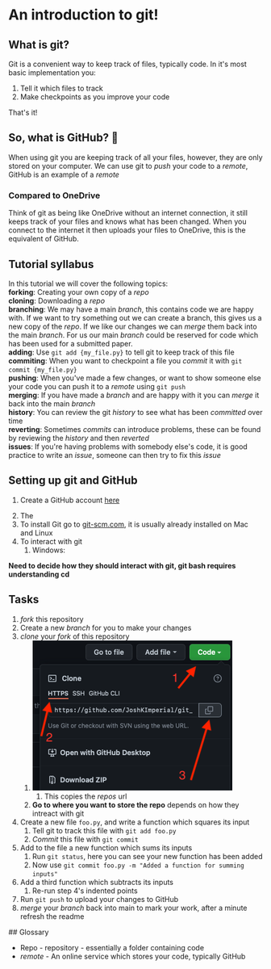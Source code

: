 # An introduction to git!

## What is git?
Git is a convenient way to keep track of files, typically code. In it's most basic implementation you:
1. Tell it which files to track
2. Make checkpoints as you improve your code

That's it!

## So, what is GitHub? :thinking:
When using git you are keeping track of all your files, however, they are only stored on your computer. We can use git to *push* your code to a *remote*, GitHub is an example of a *remote*

### Compared to OneDrive
Think of git as being like OneDrive without an internet connection, it still keeps track of your files and knows what has been changed. When you connect to the internet it then uploads your files to OneDrive, this is the equivalent of GitHub.
 
## Tutorial syllabus

In this tutorial we will cover the following topics:  
**forking**: Creating your own copy of a *repo*  
**cloning**: Downloading a *repo*  
**branching**: We may have a main *branch*, this contains code we are happy with. If we want to try something out we can create a branch, this gives us a new copy of the *repo*. If we like our changes we can *merge* them back into the main *branch*. For us our main *branch* could be reserved for code which has been used for a submitted paper.  
**adding**: Use `git add {my_file.py}` to tell git to keep track of this file  
**commiting**: When you want to checkpoint a file you *commit* it with `git commit {my_file.py}`  
**pushing**: When you've made a few changes, or want to show someone else your code you can push it to a *remote* using `git push`  
**merging**: If you have made a *branch* and are happy with it you can *merge* it back into the main *branch*  
**history**: You can review the git *history* to see what has been *committed* over time  
**reverting**: Sometimes *commits* can introduce problems, these can be found by reviewing the *history* and then *reverted*  
**issues**: If you're having problems with somebody else's code, it is good practice to write an *issue*, someone can then try to fix this *issue*  

## Setting up git and GitHub

1. Create a GitHub account [here](https://github.com/signup?ref_cta=Sign+up&ref_loc=header+logged+out&ref_page=%2F&source=header-home)
<!-- 2. Git is based on the command line, however, there are a number of Graphical User Interfaces (GUIs) you can use. -->
2. The 
3. To install Git go to [git-scm.com](https://git-scm.com/downloads), it is usually already installed on Mac and Linux
4. To interact with git
   1. Windows: 


**Need to decide how they should interact with git, git bash requires understanding cd**


## Tasks

1. *fork* this repository
2. Create a new *branch* for you to make your changes
3. *clone* your *fork* of this repository
   1. ![How to clone](.images/clone.png)
      1. This copies the *repos* url
   2. **Go to where you want to store the repo** depends on how they intreact with git
4. Create a new file `foo.py`, and write a function which squares its input
   1. Tell git to track this file with `git add foo.py`
   2. *Commit* this file with `git commit`
5. Add to the file a new function which sums its inputs
   1. Run `git status`, here you can see your new function has been added
   2. Now use `git commit foo.py -m "Added a function for summing inputs"`
6. Add a third function which subtracts its inputs
   1. Re-run step 4's indented points
7. Run `git push` to upload your changes to GitHub
8. *merge* your *branch* back into main to mark your work, after a minute refresh the readme

## Glossary

* Repo - repository - essentially a folder containing code
* *remote* - An online service which stores your code, typically GitHub

